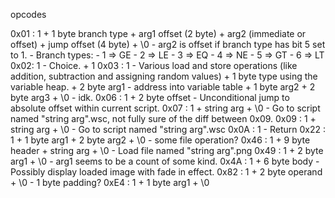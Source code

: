 opcodes

0x01 : 1 
     + 1 byte branch type 
     + arg1 offset (2 byte)
     + arg2 (immediate or offset)
     + jump offset (4 byte)
     + \0                                       - arg2 is offset if branch type has bit 5 set to 1.
    - Branch types:
      - 1 => GE
      - 2 => LE
      - 3 => EQ
      - 4 => NE
      - 5 => GT
      - 6 => LT
0x02: 1                                         - Choice.
    + 1 
0x03 : 1                                        - Various load and store operations (like addition, subtraction and assigning random values) 
     + 1 byte type                                using the variable heap.
     + 2 byte arg1                              - address into variable table
     + 1 byte arg2
     + 2 byte arg3
     + \0                                       - idk.
0x06 : 1 + 2 byte offset                        - Unconditional jump to absolute offset within current script.
0x07 : 1 + string arg + \0                      - Go to script named "string arg".wsc, not fully sure of the diff between 0x09.
0x09 : 1 + string arg + \0                      - Go to script named "string arg".wsc
0x0A : 1                                        - Return
0x22 : 1 + 1 byte arg1 + 2 byte arg2 + \0       - some file operation?
0x46 : 1 + 9 byte header + string arg + \0      - Load file named "string arg".png
0x49 : 1 + 2 byte arg1 + \0                     - arg1 seems to be a count of some kind.
0x4A : 1 + 6 byte body                          - Possibly display loaded image with fade in effect.
0x82 : 1 + 2 byte operand + \0                  - 1 byte padding?
0xE4 : 1 + 1 byte arg1 + \0
